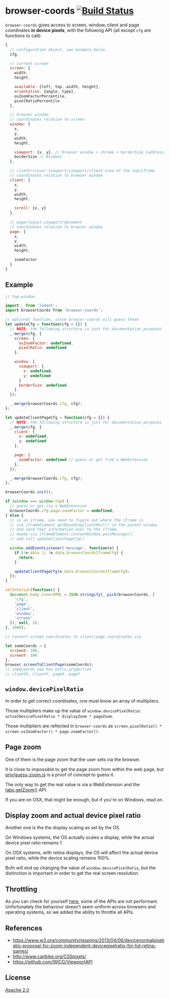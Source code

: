 # browser-coords [![Build Status][2]][1]

`browser-coords` gives access to screen, window, client and page coordinates **in device pixels**, with the following API (all except `cfg` are functions to call):

```javascript
{
  // configuration object, see example below
  cfg,

  // current screen
  screen: {
    width,
    height,

    available: {left, top, width, height},
    orientation: {angle, type},
    osZoomFactorPercentile,
    pixelRatioPercentile
  },

  // browser window
  // coordinates relative to screen
  window: {
    x,
    y,
    width,
    height,

    viewport: {x, y}, // browser window + chrome + borderSize (address bar, left sidebar)
    borderSize // Windows
  },

  // client/visual-viewport/viewport/client-area of the top/iframe
  // coordinates relative to browser window
  client: {
    x,
    y,
    width,
    height,

    scroll: {x, y}
  },
  
  // page/layout-viewport/document
  // coordinates relative to browser window
  page: {
    x,
    y,
    width,
    height,

    zoomFactor
  }
}
```


## Example

```javascript
// top-window

import _ from 'lodash';
import browserCoords from 'browser-coords';

// optional function, since browser-coords will guess these
let updateCfg = function(cfg = {}) {
  // NOTE: the following structure is just for documentation purposes
  _.merge(cfg, {
    screen: {
      osZoomFactor: undefined,
      pixelRatio: undefined
    },

    window: {
      viewport: {
        x: undefined,
        y: undefined
      }
      borderSize: undefined
    }
  });

  _.merge(browserCoords.cfg, cfg);
};

let updateClientPageCfg = function(cfg = {}) {
  // NOTE: the following structure is just for documentation purposes
  _.merge(cfg, {
    client: {
      x: undefined,
      y: undefined
    },

    page: {
      zoomFactor: undefined // guess or get from a WebExtension
    },
  });

  _.merge(browserCoords.cfg, cfg);
};

browserCoords.init();

if (window === window.top) {
  // guess or get via a WebExtension
  browserCoords.cfg.page.zoomFactor = undefined;
} else {
  // in an iframe, you need to figure out where the iframe is
  // via iframeElement.getBoundingClientRect() in the parent window
  // and send that information over to the iframe,
  // maybe via iframeElement.contentWindow.postMessage(),
  // and call updateClientPageCfg()

  window.addEventListener('message', function(e) {
    if (!e.data || !e.data.browserCoordsIframeCfg) {
      return;
    }

    updateClientPageCfg(e.data.browserCoordsIframeCfg);
  });
}

setInterval(function() {
  document.body.innerHTML = JSON.stringify(_.pick(browserCoords, [
    'cfg',
    'page',
    'client',
    'window',
    'screen'
  ]), null, 2);
}, 1000);

// convert screen coordinates to client/page coordinates via

let someCoords = {
  screenX: 100,
  screenY: 100
};
browser.screenToClientPage(someCoords);
// someCoords now has extra properties
// clientX, clientY, pageX, pageY

```


## `window.devicePixelRatio`

In order to get correct coordinates, one must know an array of multipliers.

Those multipliers make up the value of `window.devicePixelRatio`:
`actualDevicePixelRatio * displayZoom * pageZoom`.

Those multipliers are reflected in `browser-coords`
as `screen.pixelRatio() * screen.osZoomFactor() * page.zoomFactor()`.


## Page zoom

One of them is the page zoom that the user sets via the browser.

It is close to impossible to get the page zoom from within the web page,
but [priv/guess-zoom.js](priv/guess-zoom.js) is a proof of concept to guess it.

The only way to get the real value is via a WebExtension
and the [tabs.getZoom()](https://developer.mozilla.org/en-US/Add-ons/WebExtensions/API/tabs/getZoom) API.

If you are on OSX, that might be enough, but if you're on Windows, read on.


## Display zoom and actual device pixel ratio

Another one is the the display scaling as set by the OS.

On Windows systems,
the OS actually scales a display, while the actual device pixel ratio remains 1.

On OSX systems, with retina displays,
the OS will affect the actual device pixel ratio, while the device scaling remains 100%.

Both will end up changing the value of `window.devicePixelRatio`,
but the distinction is important in order to get the real screen resolution.


## Throttling

As you can check for yourself [here](https://jsperf.com/coords),
some of the APIs are not performant.
Unfortunately the behaviour doesn't seem uniform across browsers and operating systems,
so we added the ability to throttle all APIs.


## References

* https://www.w3.org/community/respimg/2013/04/06/devicenormalpixelratio-proposal-for-zoom-independent-devicepixelratio-for-hd-retina-games/
* http://www.canbike.org/CSSpixels/
* https://github.com/WICG/ViewportAPI


## License

[Apache 2.0](LICENSE)


  [1]: https://travis-ci.com/tobiipro/browser-coords
  [2]: https://travis-ci.com/tobiipro/browser-coords.svg?branch=master
